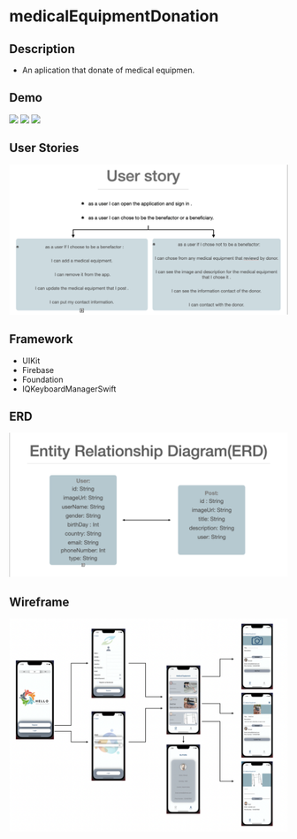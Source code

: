 # medicalEquipmentDonation

## Description
- An aplication that donate of medical equipmen.


## Demo
![](light.english.gif)
![](dark.Arabic.gif)
![](dark.french.gif)


## User Stories 
![](userStories.png)


## Framework
- UIKit
- Firebase
- Foundation
- IQKeyboardManagerSwift


## ERD
![](ERD.png)


## Wireframe
![](wirfram.png)


